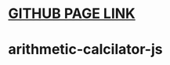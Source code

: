 # [GITHUB PAGE LINK](https://tony-smile.github.io/arithmetic-calcilator-js/)

# arithmetic-calcilator-js